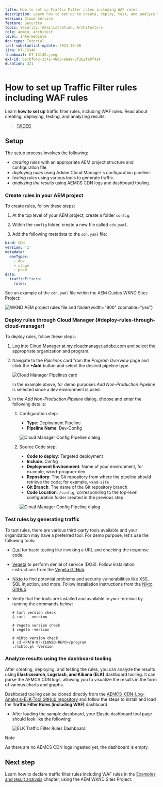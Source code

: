 ```yaml
---
title: How to set up Traffic Filter rules including WAF rules
description: Learn how to set up to create, deploy, test, and analyze the results of Traffic Filter rules including WAF rules.
version: Cloud Service
feature: Security
topic: Security, Administration, Architecture
role: Admin, Architect
level: Intermediate
doc-type: Tutorial
last-substantial-update: 2023-10-26
jira: KT-13148
thumbnail: KT-13148.jpeg
exl-id: b67bf642-3341-48d0-8ea9-5f262febf414
duration: 321
---
```

# How to set up Traffic Filter rules including WAF rules

Learn **how to set up** traffic filter rules, including WAF rules. Read about creating, deploying, testing, and analyzing results.

>[!VIDEO](https://video.tv.adobe.com/v/3425407?quality=12&learn=on)

## Setup

The setup process involves the following:

- _creating rules_ with an appropriate AEM project structure and configuration file.
- _deploying rules_ using Adobe Cloud Manager's configuration pipeline.
- _testing rules_ using various tools to generate traffic.
- _analyzing the results_ using AEMCS CDN logs and dashboard tooling.

### Create rules in your AEM project

To create rules, follow these steps:

1. At the top level of your AEM project, create a folder `config`.

1. Within the `config` folder, create a new file called `cdn.yaml`.

1. Add the following metadata to the `cdn.yaml` file:

```yaml
kind: CDN
version: '1'
metadata:
  envTypes:
    - dev
    - stage
    - prod
data:
  trafficFilters:
    rules:
```

See an example of the `cdn.yaml` file within the AEM Guides WKND Sites Project:

![WKND AEM project rules file and folder](./assets/wknd-rules-file-and-folder.png){width="800" zoomable="yes"}

### Deploy rules through Cloud Manager {#deploy-rules-through-cloud-manager}

To deploy rules, follow these steps:

1. Log into Cloud Manager at [my.cloudmanager.adobe.com](https://my.cloudmanager.adobe.com/) and select the appropriate organization and program.

1. Navigate to the _Pipelines_ card from the _Program Overview_ page and click the **+Add** button and select the desired pipeline type.

    ![Cloud Manager Pipelines card](./assets/cloud-manager-pipelines-card.png)

    In the example above, for demo purposes _Add Non-Production Pipeline_ is selected since a dev environment is used.

1. In the _Add Non-Production Pipeline_ dialog, choose and enter the following details:

    1. Configuration step:

        - **Type**: Deployment Pipeline
        - **Pipeline Name**: Dev-Config

        ![Cloud Manager Config Pipeline dialog](./assets/cloud-manager-config-pipeline-step1-dialog.png)

    2. Source Code step:

        - **Code to deploy**: Targeted deployment
        - **Include**: Config
        - **Deployment Environment**: Name of your environment, for example, wknd-program-dev.
        - **Repository**: The Git repository from where the pipeline should retrieve the code; for example, `wknd-site`
        - **Git Branch**: The name of the Git repository branch.
        - **Code Location**: `/config`, corresponding to the top-level configuration folder created in the previous step.

        ![Cloud Manager Config Pipeline dialog](./assets/cloud-manager-config-pipeline-step2-dialog.png)

### Test rules by generating traffic

To test rules, there are various third-party tools available and your organization may have a preferred tool. For demo purpose, let's use the following tools:

- [Curl](https://curl.se/) for basic testing like invoking a URL and checking the response code.

- [Vegeta](https://github.com/tsenart/vegeta) to perform denial of service (DOS). Follow installation instructions from the [Vegeta GitHub](https://github.com/tsenart/vegeta#install).

- [Nikto](https://github.com/sullo/nikto/wiki) to find potential problems and security vulnerabilities like XSS, SQL injection, and more. Follow installation instructions from the [Nikto GitHub](https://github.com/sullo/nikto).

- Verify that the tools are installed and available in your terminal by running the commands below:

    ```shell
    # Curl version check
    $ curl --version

    # Vegeta version check
    $ vegeta -version

    # Nikto version check
    $ cd <PATH-OF-CLONED-REPO>/program
    ./nikto.pl -Version
    ```

### Analyze results using the dashboard tooling

After creating, deploying, and testing the rules, you can analyze the results using **Elasticsearch, Logstash, and Kibana (ELK)** dashboard tooling. It can parse the AEMCS CDN logs, allowing you to visualize the results in the form of various charts and graphs.

Dashboard tooling can be cloned directly from the [AEMCS-CDN-Log-Analysis-ELK-Tool GitHub repository](https://github.com/adobe/AEMCS-CDN-Log-Analysis-ELK-Tool) and follow the steps to install and load the **Traffic Filter Rules (including WAF)** dashboard.

- After loading the sample dashboard, your Elastic dashboard tool page should look like the following:

    ![ELK Traffic Filter Rules Dashboard](./assets/elk-dashboard.png)

>[!NOTE]
>
>    As there are no AEMCS CDN logs ingested yet, the dashboard is empty.


## Next step

Learn how to declare traffic filter rules including WAF rules in the [Examples and result analysis](./examples-and-analysis.md) chapter, using the AEM WKND Sites Project.
